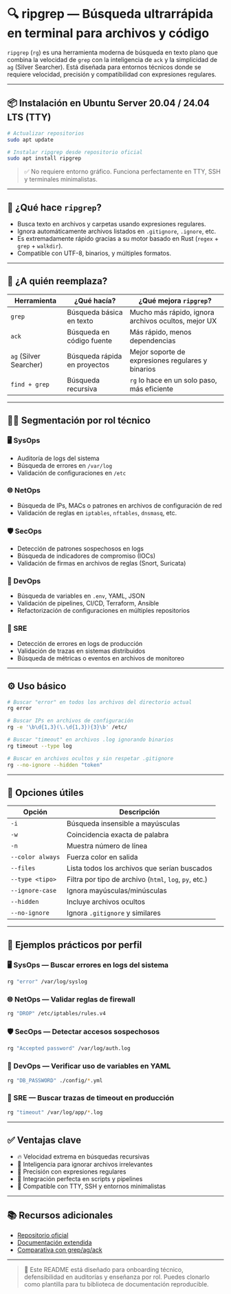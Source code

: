 # 🔍 ripgrep — Búsqueda ultrarrápida en terminal para archivos y código

`ripgrep` (`rg`) es una herramienta moderna de búsqueda en texto plano que combina la velocidad de `grep` con la inteligencia de `ack` y la simplicidad de `ag` (Silver Searcher). Está diseñada para entornos técnicos donde se requiere velocidad, precisión y compatibilidad con expresiones regulares.

---

## 📦 Instalación en Ubuntu Server 20.04 / 24.04 LTS (TTY)

```bash
# Actualizar repositorios
sudo apt update

# Instalar ripgrep desde repositorio oficial
sudo apt install ripgrep
```

> ✅ No requiere entorno gráfico. Funciona perfectamente en TTY, SSH y terminales minimalistas.

---

## 🧠 ¿Qué hace `ripgrep`?

- Busca texto en archivos y carpetas usando expresiones regulares.
- Ignora automáticamente archivos listados en `.gitignore`, `.ignore`, etc.
- Es extremadamente rápido gracias a su motor basado en Rust (`regex` + `grep` + `walkdir`).
- Compatible con UTF-8, binarios, y múltiples formatos.

---

## 🔄 ¿A quién reemplaza?

| Herramienta       | ¿Qué hacía?                  | ¿Qué mejora `ripgrep`?                                      |
|-------------------|------------------------------|--------------------------------------------------------------|
| `grep`            | Búsqueda básica en texto     | Mucho más rápido, ignora archivos ocultos, mejor UX         |
| `ack`             | Búsqueda en código fuente    | Más rápido, menos dependencias                              |
| `ag` (Silver Searcher) | Búsqueda rápida en proyectos | Mejor soporte de expresiones regulares y binarios           |
| `find + grep`     | Búsqueda recursiva           | `rg` lo hace en un solo paso, más eficiente                 |

---

## 🧑‍💻 Segmentación por rol técnico

### 🖥️ SysOps
- Auditoría de logs del sistema
- Búsqueda de errores en `/var/log`
- Validación de configuraciones en `/etc`

### 🌐 NetOps
- Búsqueda de IPs, MACs o patrones en archivos de configuración de red
- Validación de reglas en `iptables`, `nftables`, `dnsmasq`, etc.

### 🛡️ SecOps
- Detección de patrones sospechosos en logs
- Búsqueda de indicadores de compromiso (IOCs)
- Validación de firmas en archivos de reglas (Snort, Suricata)

### 🔧 DevOps
- Búsqueda de variables en `.env`, YAML, JSON
- Validación de pipelines, CI/CD, Terraform, Ansible
- Refactorización de configuraciones en múltiples repositorios

### 🚀 SRE
- Detección de errores en logs de producción
- Validación de trazas en sistemas distribuidos
- Búsqueda de métricas o eventos en archivos de monitoreo

---

## ⚙️ Uso básico

```bash
# Buscar "error" en todos los archivos del directorio actual
rg error

# Buscar IPs en archivos de configuración
rg -e '\b\d{1,3}(\.\d{1,3}){3}\b' /etc/

# Buscar "timeout" en archivos .log ignorando binarios
rg timeout --type log

# Buscar en archivos ocultos y sin respetar .gitignore
rg --no-ignore --hidden "token"
```

---

## 📘 Opciones útiles

| Opción              | Descripción                                           |
|---------------------|-------------------------------------------------------|
| `-i`                | Búsqueda insensible a mayúsculas                      |
| `-w`                | Coincidencia exacta de palabra                        |
| `-n`                | Muestra número de línea                               |
| `--color always`    | Fuerza color en salida                                |
| `--files`           | Lista todos los archivos que serían buscados          |
| `--type <tipo>`     | Filtra por tipo de archivo (`html`, `log`, `py`, etc.)|
| `--ignore-case`     | Ignora mayúsculas/minúsculas                          |
| `--hidden`          | Incluye archivos ocultos                              |
| `--no-ignore`       | Ignora `.gitignore` y similares                       |

---

## 🧪 Ejemplos prácticos por perfil

### 🖥️ SysOps — Buscar errores en logs del sistema

```bash
rg "error" /var/log/syslog
```

### 🌐 NetOps — Validar reglas de firewall

```bash
rg "DROP" /etc/iptables/rules.v4
```

### 🛡️ SecOps — Detectar accesos sospechosos

```bash
rg "Accepted password" /var/log/auth.log
```

### 🔧 DevOps — Verificar uso de variables en YAML

```bash
rg "DB_PASSWORD" ./config/*.yml
```

### 🚀 SRE — Buscar trazas de timeout en producción

```bash
rg "timeout" /var/log/app/*.log
```

---

## ✅ Ventajas clave

- 🔥 Velocidad extrema en búsquedas recursivas
- 🧠 Inteligencia para ignorar archivos irrelevantes
- 🎯 Precisión con expresiones regulares
- 🧩 Integración perfecta en scripts y pipelines
- 🧵 Compatible con TTY, SSH y entornos minimalistas

---

## 📚 Recursos adicionales

- [Repositorio oficial](https://github.com/BurntSushi/ripgrep)
- [Documentación extendida](https://github.com/BurntSushi/ripgrep/blob/master/README.md)
- [Comparativa con grep/ag/ack](https://blog.burntsushi.net/ripgrep/)

---

> 🧠 Este README está diseñado para onboarding técnico, defensibilidad en auditorías y enseñanza por rol. Puedes clonarlo como plantilla para tu biblioteca de documentación reproducible.
